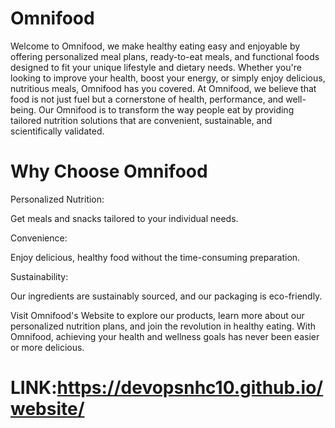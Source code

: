 # Omnifood

Welcome to Omnifood, we make healthy eating easy and enjoyable by offering personalized meal plans, ready-to-eat meals, and functional foods designed to fit your unique lifestyle and dietary needs. Whether you're looking to improve your health, boost your energy, or simply enjoy delicious, nutritious meals, Omnifood has you covered. At Omnifood, we believe that food is not just fuel but a cornerstone of health, performance, and well-being. Our Omnifood  is to transform the way people eat by providing tailored nutrition solutions that are convenient, sustainable, and scientifically validated.

# Why Choose Omnifood

Personalized Nutrition:

Get meals and snacks tailored to your individual needs.

Convenience:

Enjoy delicious, healthy food without the time-consuming preparation.

Sustainability:

Our ingredients are sustainably sourced, and our packaging is eco-friendly.

Visit Omnifood's Website to explore our products, learn more about our personalized nutrition plans, and join the revolution in healthy eating. With Omnifood, achieving your health and wellness goals has never been easier or more delicious.

# LINK:https://devopsnhc10.github.io/website/

